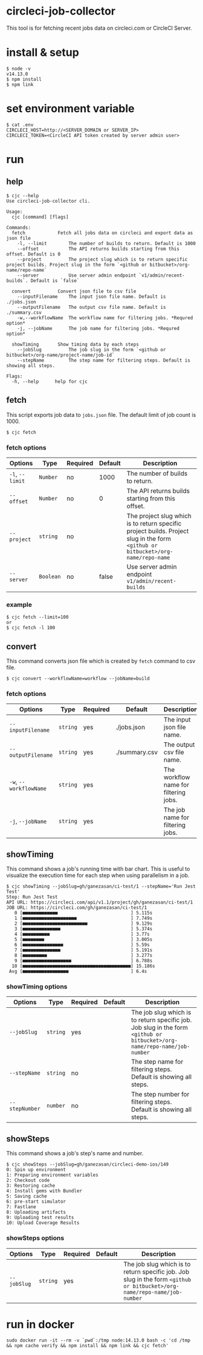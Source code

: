 # circleci-job-collector

This tool is for fetching recent jobs data on circleci.com or CircleCI Server.

# install & setup

```
$ node -v
v14.13.0
$ npm install
$ npm link
```

# set environment variable

```
$ cat .env
CIRCLECI_HOST=http://<SERVER_DOMAIN or SERVER_IP>
CIRCLECI_TOKEN=<CircleCI API token created by server admin user>
```

# run

## help

```
$ cjc --help
Use circleci-job-collector cli.

Usage:
  cjc [command] [flags]

Commands:
  fetch            Fetch all jobs data on circleci and export data as json file
    -l, --limit        The number of builds to return. Default is 1000
    --offset           The API returns builds starting from this offset. Default is 0
    --project          The project slug which is to return specific project builds. Project slug in the form `<github or bitbucket>/org-name/repo-name`
    --server           Use server admin endpoint `v1/admin/recent-builds`. Default is `false`

  convert          Convert json file to csv file
    --inputFilename    The input json file name. Default is ./jobs.json
    --outputFilename   The output csv file name. Default is ./summary.csv
    -w,--workflowName  The workflow name for filtering jobs. *Requred option*
    -j, --jobName      The job name for filtering jobs. *Requred option*

  showTiming       Show timing data by each steps
    --jobSlug          The job slug in the form `<github or bitbucket>/org-name/project-name/job-id`
    --stepName         The step name for filtering steps. Default is showing all steps.

Flags:
  -h, --help      help for cjc
```

## fetch

This script exports job data to `jobs.json` file. The default limit of job count is 1000.

```
$ cjc fetch
```

### fetch options

| Options | Type | Required | Default | Description |
|-----------------|------|----------|---------|-------------|
| `-l`, `--limit` | `Number` | no | 1000 | The number of builds to return. |
| `--offset` | `Number` | no | 0 | The API returns builds starting from this offset. |
| `--project` | `string` | no | | The project slug which is to return specific project builds. Project slug in the form `<github or bitbucket>/org-name/repo-name` |
| `--server` | `Boolean` | no | false | Use server admin endpoint `v1/admin/recent-builds` |

### example

```
$ cjc fetch --limit=100
or
$ cjc fetch -l 100
```

## convert

This command converts json file which is created by `fetch` command to csv file.

```
$ cjc convert --workflowName=workflow --jobName=build
```

### fetch options

| Options | Type | Required | Default | Description |
|-----------------|------|----------|---------|-------------|
| `--inputFilename` | `string` | yes | ./jobs.json | The input json file name. |
| `--outputFilename` | `string` | yes | ./summary.csv | The output csv file name. |
| `-w`, `--workflowName` | `string` | yes | | The workflow name for filtering jobs. |
| `-j`, `--jobName` | `string` | yes | | The job name for filtering jobs. |

## showTiming

This command shows a job's running time with bar chart. This is useful to visualize the execution time for each step when using parallelism in a job.

```
$ cjc showTiming --jobSlug=gh/ganezasan/ci-test/1 --stepName='Run Jest Test'
Step: Run Jest Test
API URL: https://circleci.com/api/v1.1/project/gh/ganezasan/ci-test/1
JOB URL: https://circleci.com/gh/ganezasan/ci-test/1
   0 [■■■■■■■■■■■■■                           ] 5.115s
   1 [■■■■■■■■■■■■■■■■■■■■                    ] 7.749s
   2 [■■■■■■■■■■■■■■■■■■■■■■■■                ] 9.129s
   3 [■■■■■■■■■■■■■■                          ] 5.374s
   4 [■■■■■■■■■■                              ] 3.77s
   5 [■■■■■■■■                                ] 3.005s
   6 [■■■■■■■■■■■■■■■                         ] 5.59s
   7 [■■■■■■■■■■■■■■                          ] 5.191s
   8 [■■■■■■■■■                               ] 3.277s
   9 [■■■■■■■■■■■■■■■■■■                      ] 6.788s
  10 [■■■■■■■■■■■■■■■■■■■■■■■■■■■■■■■■■■■■■■■■] 15.186s
 Avg [■■■■■■■■■■■■■■■■■                       ] 6.4s
 ```

 ### showTiming options

| Options | Type | Required | Default | Description |
|-----------------|------|----------|---------|-------------|
| `--jobSlug` | `string` | yes |  | The job slug which is to return specific job. Job slug in the form `<github or bitbucket>/org-name/repo-name/job-number` |
| `--stepName` | `string` | no |  | The step name for filtering steps. Default is showing all steps. |
| `--stepNumber` | `number` | no |  | The step number for filtering steps. Default is showing all steps. |


## showSteps

This command shows a job's step's name and number.

```
$ cjc showSteps --jobSlug=gh/ganezasan/circleci-demo-ios/149
0: Spin up environment
1: Preparing environment variables
2: Checkout code
3: Restoring cache
4: Install gems with Bundler
5: Saving cache
6: pre-start simulator
7: Fastlane
8: Uploading artifacts
9: Uploading test results
10: Upload Coverage Results
 ```

 ### showSteps options

| Options | Type | Required | Default | Description |
|-----------------|------|----------|---------|-------------|
| `--jobSlug` | `string` | yes |  | The job slug which is to return specific job. Job slug in the form `<github or bitbucket>/org-name/repo-name/job-number` |

# run in docker

```
sudo docker run -it --rm -v `pwd`:/tmp node:14.13.0 bash -c 'cd /tmp && npm cache verify && npm install && npm link && cjc fetch'
```


